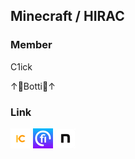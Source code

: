 ## Minecraft / HIRAC

### Member

C1ick

↑🤣Botti🤣↑

### Link
[![あいこそ](./Assets/hirac.jpeg)](https://hiracmc.github.io/hirac.github.io/)
[![あいこそ](./Assets/fiicen.jpeg)](https://fiicen.jp/field/hirac)
[![あいこそ](./Assets/note.jpeg)](https://note.com/hiracmc)

